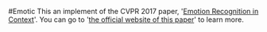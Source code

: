 #Emotic
This an implement of the CVPR 2017 paper, '[Emotion Recognition in Context](http://openaccess.thecvf.com/content_cvpr_2017/html/Kosti_Emotion_Recognition_in_CVPR_2017_paper.html)'.
You can go to '[the official website of this paper](http://sunai.uoc.edu/emotic/)' to learn more.